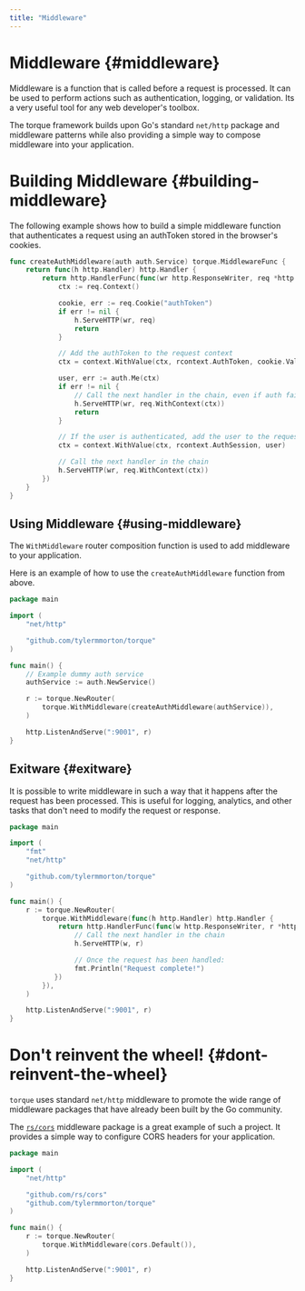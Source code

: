 ```yaml
---
title: "Middleware"
---
```


# Middleware {#middleware}

Middleware is a function that is called before a request is processed. It can be used to perform actions such as authentication, logging, or validation. Its a very useful tool for any web developer's toolbox.

The torque framework builds upon Go's standard `net/http` package and middleware patterns while also providing a simple way to compose middleware into your application.

# Building Middleware {#building-middleware}

The following example shows how to build a simple middleware function that authenticates a request using an authToken stored in the browser's cookies.

```go
func createAuthMiddleware(auth auth.Service) torque.MiddlewareFunc {
    return func(h http.Handler) http.Handler {
        return http.HandlerFunc(func(wr http.ResponseWriter, req *http.Request) {
            ctx := req.Context()

            cookie, err := req.Cookie("authToken")
            if err != nil {
                h.ServeHTTP(wr, req)
                return
            }

            // Add the authToken to the request context
            ctx = context.WithValue(ctx, rcontext.AuthToken, cookie.Value)

            user, err := auth.Me(ctx)
            if err != nil {
                // Call the next handler in the chain, even if auth fails
                h.ServeHTTP(wr, req.WithContext(ctx))
                return
            }

            // If the user is authenticated, add the user to the request context
            ctx = context.WithValue(ctx, rcontext.AuthSession, user)

            // Call the next handler in the chain
            h.ServeHTTP(wr, req.WithContext(ctx))
        })
    }
}
```

## Using Middleware {#using-middleware}

The `WithMiddleware` router composition function is used to add middleware to your application.

Here is an example of how to use the `createAuthMiddleware` function from above.

```go
package main

import (
    "net/http"

    "github.com/tylermmorton/torque"
)

func main() {
    // Example dummy auth service
    authService := auth.NewService()

    r := torque.NewRouter(
        torque.WithMiddleware(createAuthMiddleware(authService)),
    )

    http.ListenAndServe(":9001", r)
}
```

## Exitware {#exitware}

It is possible to write middleware in such a way that it happens after the request has been processed. This is useful for logging, analytics, and other tasks that don't need to modify the request or response.

```go
package main

import (
    "fmt"
    "net/http"

    "github.com/tylermmorton/torque"
)

func main() {
    r := torque.NewRouter(
        torque.WithMiddleware(func(h http.Handler) http.Handler {
            return http.HandlerFunc(func(w http.ResponseWriter, r *http.Request) {
                // Call the next handler in the chain
                h.ServeHTTP(w, r)

                // Once the request has been handled:
                fmt.Println("Request complete!")
           })
        }),
    )

    http.ListenAndServe(":9001", r)
}

```

# Don't reinvent the wheel! {#dont-reinvent-the-wheel}

`torque` uses standard `net/http` middleware to promote the wide range of middleware packages that have already been built by the Go community.

The [`rs/cors`](https://github.com/rs/cors) middleware package is a great example of such a project. It provides a simple way to configure CORS headers for your application.

```go
package main

import (
	"net/http"

	"github.com/rs/cors"
	"github.com/tylermmorton/torque"
)

func main() {
	r := torque.NewRouter(
		torque.WithMiddleware(cors.Default()),
	)

	http.ListenAndServe(":9001", r)
}
```
